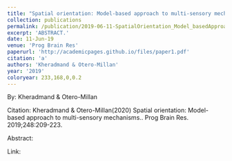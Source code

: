 ```yaml
---
title: "Spatial orientation: Model-based approach to multi-sensory mechanisms."
collection: publications
permalink: /publication/2019-06-11-SpatialOrientation_Model_basedApproachToMulti_sensoryMechanisms
excerpt: 'ABSTRACT.'
date: 11-Jun-19
venue: 'Prog Brain Res'
paperurl: 'http://academicpages.github.io/files/paper1.pdf'
citation: 'a'
authors: 'Kheradmand & Otero-Millan'
year: '2019'
coloryear: 233,168,0,0.2
---
```


By: Kheradmand & Otero-Millan

Citation: Kheradmand & Otero-Millan(2020) Spatial orientation: Model-based approach to multi-sensory mechanisms.. Prog Brain Res. 2019;248:209-223. 

Abstract: 

Link: 
